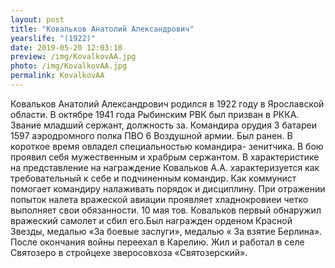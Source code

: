 ```yaml
---
layout: post
title: "Ковальков Анатолий Александрович"
yearslife: "(1922)"
date: 2019-05-20 12:03:10
preview: /img/KovalkovAA.jpg
photo: /img/KovalkovAA.jpg
permalink: KovalkovAA
---
```


Ковальков Анатолий Александрович родился в 1922 году в Ярославской области. В октябре 1941 года Рыбинским РВК был призван в РККА. Звание младший сержант, должность за. Командира орудия 3 батареи 1597 аэродромного полка ПВО 6 Воздушной армии. Был ранен. В короткое время овладел специальностью командира- зенитчика. В бою проявил себя мужественным и храбрым сержантом. В характеристике на представление на награждение Ковальков А.А. характеризуется как требовательный к себе и подчиненным командир. Как коммунист помогает командиру налаживать порядок и дисциплину. При отражении попыток налета вражеской авиации проявляет хладнокровиеи четко выполняет свои обязанности. 10 мая тов. Ковальков первый обнаружил вражеский самолет и сбил его.Был награжден орденом Красной Звезды, медалью «За боевые заслуги», медалью « За взятие Берлина». После окончания войны переехал в Карелию. Жил и работал в селе Святозеро в стройцехе зверосовхоза «Святозерский».